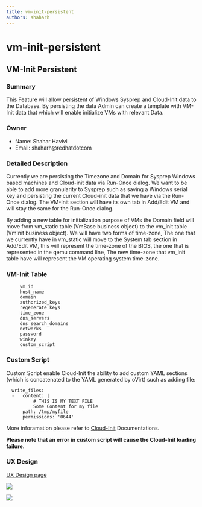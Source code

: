 ```yaml
---
title: vm-init-persistent
authors: shaharh
---
```


# vm-init-persistent

## VM-Init Persistent

### Summary

This Feature will allow persistent of Windows Sysprep and Cloud-Init data to the Database. By persisting the data Admin can create a template with VM-Init data that which will enable initialize VMs with relevant Data.

### Owner

*   Name: Shahar Havivi
*   Email: shaharh@redhatdotcom

### Detailed Description

Currently we are persisting the Timezone and Domain for Sysprep Windows based machines and Cloud-init data via Run-Once dialog. We want to be able to add more granularity to Sysprep such as saving a Windows serial key and persisting the current Cloud-init data that we have via the Run-Once dialog. The VM-Init section will have its own tab in Add/Edit VM and will stay the same for the Run-Once dialog.

By adding a new table for initialization purpose of VMs the Domain field will move from vm_static table (VmBase business object) to the vm_init table (VmInit business object). We will have two forms of time-zone, The one that we currently have in vm_static will move to the System tab section in Add/Edit VM, this will represent the time-zone of the BIOS, the one that is represented in the qemu command line, The new time-zone that vm_init table have will represent the VM operating system time-zone.

### VM-Init Table

         vm_id
         host_name
         domain
         authorized_keys
         regenerate_keys
         time_zone
         dns_servers
         dns_search_domains
         networks
         password
         winkey
         custom_script

### Custom Script

Custom Script enable Cloud-Init the ability to add custom YAML sections (which is concatenated to the YAML generated by oVirt) such as adding file:

      write_files:
      -   content: |
              # THIS IS MY TEXT FILE
              Some Content for my file
          path: /tmp/myfile
          permissions: '0644'

More inforamation please refer to [Cloud-Init](http://cloudinit.readthedocs.org/en/latest/topics/examples.html#yaml-examples) Documentations.

**Please note that an error in custom script will cause the Cloud-Init loading failure.**

### UX Design

[UX Design page](/develop/release-management/features/virt/cloud-init-integration.html)

![](/images/wiki/Cloud_init.png)

![](/images/wiki/Cloud_init_collapsed.png)
